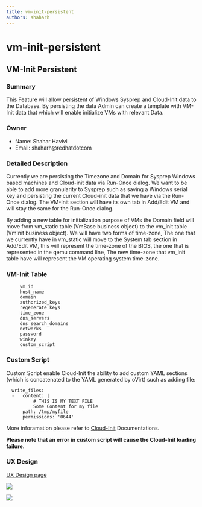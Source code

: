 ```yaml
---
title: vm-init-persistent
authors: shaharh
---
```


# vm-init-persistent

## VM-Init Persistent

### Summary

This Feature will allow persistent of Windows Sysprep and Cloud-Init data to the Database. By persisting the data Admin can create a template with VM-Init data that which will enable initialize VMs with relevant Data.

### Owner

*   Name: Shahar Havivi
*   Email: shaharh@redhatdotcom

### Detailed Description

Currently we are persisting the Timezone and Domain for Sysprep Windows based machines and Cloud-init data via Run-Once dialog. We want to be able to add more granularity to Sysprep such as saving a Windows serial key and persisting the current Cloud-init data that we have via the Run-Once dialog. The VM-Init section will have its own tab in Add/Edit VM and will stay the same for the Run-Once dialog.

By adding a new table for initialization purpose of VMs the Domain field will move from vm_static table (VmBase business object) to the vm_init table (VmInit business object). We will have two forms of time-zone, The one that we currently have in vm_static will move to the System tab section in Add/Edit VM, this will represent the time-zone of the BIOS, the one that is represented in the qemu command line, The new time-zone that vm_init table have will represent the VM operating system time-zone.

### VM-Init Table

         vm_id
         host_name
         domain
         authorized_keys
         regenerate_keys
         time_zone
         dns_servers
         dns_search_domains
         networks
         password
         winkey
         custom_script

### Custom Script

Custom Script enable Cloud-Init the ability to add custom YAML sections (which is concatenated to the YAML generated by oVirt) such as adding file:

      write_files:
      -   content: |
              # THIS IS MY TEXT FILE
              Some Content for my file
          path: /tmp/myfile
          permissions: '0644'

More inforamation please refer to [Cloud-Init](http://cloudinit.readthedocs.org/en/latest/topics/examples.html#yaml-examples) Documentations.

**Please note that an error in custom script will cause the Cloud-Init loading failure.**

### UX Design

[UX Design page](/develop/release-management/features/virt/cloud-init-integration.html)

![](/images/wiki/Cloud_init.png)

![](/images/wiki/Cloud_init_collapsed.png)
